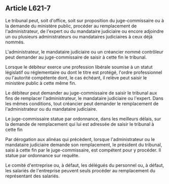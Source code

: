 Article L621-7
----
Le tribunal peut, soit d'office, soit sur proposition du juge-commissaire ou à
la demande du ministère public, procéder au remplacement de l'administrateur, de
l'expert ou du mandataire judiciaire ou encore adjoindre un ou plusieurs
administrateurs ou mandataires judiciaires à ceux déjà nommés.

L'administrateur, le mandataire judiciaire ou un créancier nommé contrôleur peut
demander au juge-commissaire de saisir à cette fin le tribunal.

Lorsque le débiteur exerce une profession libérale soumise à un statut
législatif ou réglementaire ou dont le titre est protégé, l'ordre professionnel
ou l'autorité compétente dont, le cas échéant, il relève peut saisir le
ministère public à cette même fin.

Le débiteur peut demander au juge-commissaire de saisir le tribunal aux fins de
remplacer l'administrateur, le mandataire judiciaire ou l'expert. Dans les mêmes
conditions, tout créancier peut demander le remplacement de l'administrateur ou
du mandataire judiciaire.

Le juge-commissaire statue par ordonnance, dans les meilleurs délais, sur la
demande de remplacement qui lui est adressée de saisir le tribunal à cette fin

Par dérogation aux alinéas qui précèdent, lorsque l'administrateur ou le
mandataire judiciaire demande son remplacement, le président du tribunal, saisi
à cette fin par le juge-commissaire, est compétent pour y procéder. Il statue
par ordonnance sur requête.

Le comité d'entreprise ou, à défaut, les délégués du personnel ou, à défaut, les
salariés de l'entreprise peuvent seuls procéder au remplacement du représentant
des salariés.
